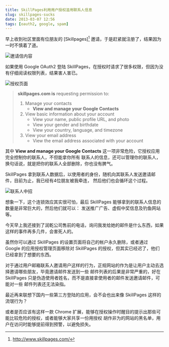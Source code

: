 ```yaml
---
title: SkillPages利用用户授权滥用联系人信息
slug: skillpages-sucks
date: 2013-03-07 12:56
tags: [oauth2, google, spam]
---
```


早上收到社区里面有位朋友的 [Skillpages][^1] 邀请，于是赶紧就注册了，结果因为一时不慎着了道。

![邀请信内容](http://pic.yupoo.com/greatghoul_v/CGZq81LF/MOK4Y.png)

如果使用 Google OAuth2 登陆 SkillPages，在授权时请求了很多权限，但因为没有仔细阅读权限列表，结果害人害已。

![授权页面](http://pic.yupoo.com/greatghoul_v/CGZq6XPE/Hy1I8.png)

> **skillpages.com is** requesting permission to:
> 
>  1. Manage your contacts
>     * **View and manage your Google Contacts**
>  2. View basic information about your account
>     * View your name, public profile URL, and photo
>     * View your gender and birthdate
>     * View your country, language, and timezone
>  3. View your email address
>     * View the email address associated with your account

其中 **View and manage your Google Contacts** 这一项非常危险，它授权应用完全控制你的联系人，不但能拿你所有
联系人的信息，还可以管理你的联系人，换句话说，就是把你的联系人全部删除，你也没有脾气。

SkillPages 拿到联系人数据后，以使用者的身份，随机向其联系人发送邀请邮件，目前为止，我已经有4位朋友被我牵连，
然后他们也会循环这个过程。

![联系人中招](http://pic.yupoo.com/greatghoul_v/CGZq8RDt/OU51l.png)

想象一下，这个连锁效应其实很可怕，最后 SkillPages 能够拿到的联系人信息的数量是非常巨大的，然后他们就可以：
发送推广广告、虚假中奖信息及钓鱼网站等。

今天早上我还接到了润乾公司售前的电话，询问我发给她的邮件是什么东西，如果这样的事件再多几件，会害死人的。

虽然你可以通过 SkillPages 的设置页面将自己的帐户永久删除，或者通过 Google 的应用授权管理页面移除对 SkillPages 
的授权，但其实已经迟了，他们已经拿到了想要的东西。

对于通过用户邮箱联系人邀请用户这样的行为，正规网站的作为是让用户主动去选择邀请哪些朋友，毕竟邀请邮件发送到一些
邮件列表的后果是非常严重的，好在 SkillPages 只是伪造使用者姓名，而不是直接拿使用者的邮件发送邀请邮件，可能对一些
邮件列表还无法染指。

最近再来联想下国内一些第三方登陆的应用，会不会也出来像 SkillPages 这样的流氓行为？

或者是否应该有这样一款 Chrome 扩展，能够在授权操作时醒目的提示出那些可能比较危险的授权，或者能够大家共享一份用授权
胡作非为的网站的黑名单，用户在访问时能够提前得到预警，以避免损失。

[^1]: http://www.skillpages.com/

